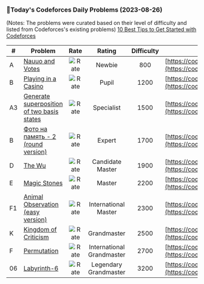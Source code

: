 ### 🌟Today's Codeforces Daily Problems (2023-08-26)
(Notes: The problems were curated based on their level of difficulty and listed from Codeforces's existing problems)
[10 Best Tips to Get Started with Codeforces](https://github.com/ika9810/Codeforces-Daily-Problems/blob/main/10%20Best%20Tips%20to%20Get%20Started%20with%20Codeforces.md)

| # | Problem | Rate| Rating | Difficulty | Contest |
|---| ----- | :--------: | :----------: | :----------: | ---------- |
|A|[Nauuo and Votes](https://codeforces.com/contest/1173/problem/A)|![Rate](https://img.shields.io/badge/Newbie-800-lightgrey)|Newbie|800|[https://codeforces.com/contest/1173](https://codeforces.com/contest/1173)|
|B|[Playing in a Casino](https://codeforces.com/contest/1808/problem/B)|![Rate](https://img.shields.io/badge/Pupil-1200-brightgreen)|Pupil|1200|[https://codeforces.com/contest/1808](https://codeforces.com/contest/1808)|
|A3|[Generate superposition of two basis states](https://codeforces.com/contest/1002/problem/A3)|![Rate](https://img.shields.io/badge/Specialist-1500-9cf)|Specialist|1500|[https://codeforces.com/contest/1002](https://codeforces.com/contest/1002)|
|B|[Фото на память - 2 (round version)](https://codeforces.com/contest/524/problem/B)|![Rate](https://img.shields.io/badge/Expert-1700-blue)|Expert|1700|[https://codeforces.com/contest/524](https://codeforces.com/contest/524)|
|D|[The Wu](https://codeforces.com/contest/1017/problem/D)|![Rate](https://img.shields.io/badge/Candidate%20Master-1900-blueviolet)|Candidate Master|1900|[https://codeforces.com/contest/1017](https://codeforces.com/contest/1017)|
|E|[Magic Stones](https://codeforces.com/contest/1110/problem/E)|![Rate](https://img.shields.io/badge/Master-2200-orange)|Master|2200|[https://codeforces.com/contest/1110](https://codeforces.com/contest/1110)|
|F1|[Animal Observation (easy version)](https://codeforces.com/contest/1304/problem/F1)|![Rate](https://img.shields.io/badge/International%20Master-2300-orange)|International Master|2300|[https://codeforces.com/contest/1304](https://codeforces.com/contest/1304)|
|K|[Kingdom of Criticism](https://codeforces.com/contest/1725/problem/K)|![Rate](https://img.shields.io/badge/Grandmaster-2500-red)|Grandmaster|2500|[https://codeforces.com/contest/1725](https://codeforces.com/contest/1725)|
|F|[Permutation](https://codeforces.com/contest/452/problem/F)|![Rate](https://img.shields.io/badge/International%20Grandmaster-2700-red)|International Grandmaster|2700|[https://codeforces.com/contest/452](https://codeforces.com/contest/452)|
|06|[Labyrinth-6](https://codeforces.com/contest/921/problem/06)|![Rate](https://img.shields.io/badge/Legendary%20Grandmaster-3200-red)|Legendary Grandmaster|3200|[https://codeforces.com/contest/921](https://codeforces.com/contest/921)|
